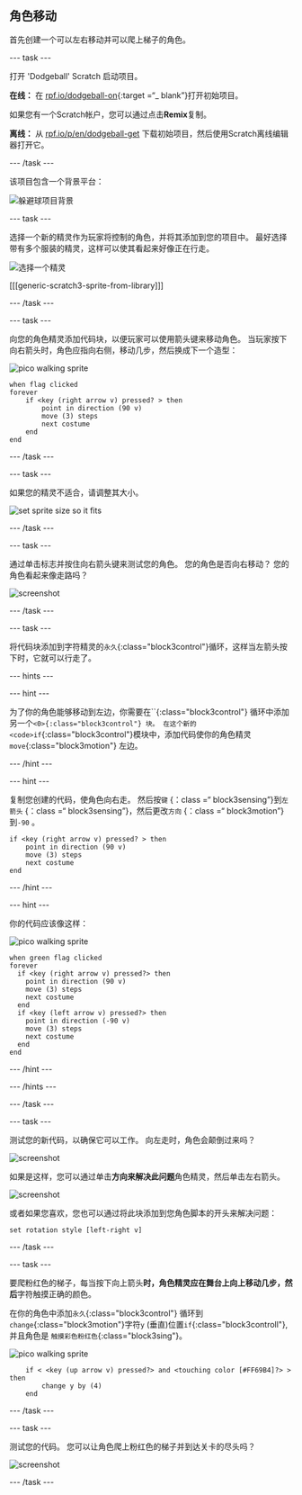 ## 角色移动

首先创建一个可以左右移动并可以爬上梯子的角色。

\--- task \---

打开 'Dodgeball' Scratch 启动项目。

**在线：** 在 [rpf.io/dodgeball-on](http://rpf.io/dodgeball-on){:target =“_ blank”}打开初始项目。

如果您有一个Scratch帐户，您可以通过点击**Remix**复制。

**离线：** 从 [rpf.io/p/en/dodgeball-get](http://rpf.io/p/en/dodgeball-get) 下载初始项目，然后使用Scratch离线编辑器打开它。

\--- /task \---

该项目包含一个背景平台：

![躲避球项目背景](images/dodge-background.png)

\--- task \---

选择一个新的精灵作为玩家将控制的角色，并将其添加到您的项目中。 最好选择带有多个服装的精灵，这样可以使其看起来好像正在行走。

![选择一个精灵](images/dodge-characters.png)

[[[generic-scratch3-sprite-from-library]]]

\--- /task \---

\--- task \---

向您的角色精灵添加代码块，以便玩家可以使用箭头键来移动角色。 当玩家按下向右箭头时，角色应指向右侧，移动几步，然后换成下一个造型：

![pico walking sprite](images/pico_walking_sprite.png)

```blocks3
when flag clicked
forever
    if <key (right arrow v) pressed? > then
        point in direction (90 v)
        move (3) steps
        next costume
    end
end
```

\--- /task \---

\--- task \---

如果您的精灵不适合，请调整其大小。

![set sprite size so it fits](images/dodge-sprite-size-annotated.png)

\--- /task \---

\--- task \---

通过单击标志并按住向右箭头键来测试您的角色。 您的角色是否向右移动？ 您的角色看起来像走路吗？

![screenshot](images/dodge-walking.png)

\--- /task \---

\--- task \---

将代码块添加到字符精灵的`永久`{:class="block3control"}循环，这样当左箭头按下时，它就可以行走了。

\--- hints \---

\--- hint \---

为了你的角色能够移动到左边，你需要在``{:class="block3control"} 循环中添加另一个`<0>{:class="block3control"} 块。 在这个新的<code>if`{:class="block3control"}模块中，添加代码使你的角色精灵`move`{:class="block3motion"} 左边。

\--- /hint \---

\--- hint \---

复制您创建的代码，使角色向右走。 然后按`键` {：class =“ block3sensing”}到`左箭头` {：class =“ block3sensing”}，然后更改`方向` {：class =“ block3motion”}到` -90 ` 。

```blocks3
if <key (right arrow v) pressed? > then
    point in direction (90 v)
    move (3) steps
    next costume
end
```

\--- /hint \---

\--- hint \---

你的代码应该像这样：

![pico walking sprite](images/pico_walking_sprite.png)

```blocks3
when green flag clicked
forever 
  if <key (right arrow v) pressed?> then 
    point in direction (90 v)
    move (3) steps
    next costume
  end
  if <key (left arrow v) pressed?> then 
    point in direction (-90 v)
    move (3) steps
    next costume
  end
end
```

\--- /hint \---

\--- /hints \---

\--- /task \---

\--- task \---

测试您的新代码，以确保它可以工作。 向左走时，角色会颠倒过来吗？

![screenshot](images/dodge-upside-down.png)

如果是这样，您可以通过单击**方向来解决此问题**角色精灵，然后单击左右箭头。

![screenshot](images/dodge-left-right-annotated.png)

或者如果您喜欢，您也可以通过将此块添加到您角色脚本的开头来解决问题：

```blocks3
set rotation style [left-right v]
```

\--- /task \---

\--- task \---

要爬粉红色的梯子，每当按下向上箭头**时，角色精灵应在舞台上向上移动几步，然后**字符触摸正确的颜色。

在你的角色中添加`永久`{:class="block3control"} 循环到`change`{:class="block3motion"}字符`y` (垂直)位置`if`{:class="block3controll"}, 并且角色是 `触摸彩色粉红色`{:class="block3sing"}。

![pico walking sprite](images/pico_walking_sprite.png)

```blocks3
    if < <key (up arrow v) pressed?> and <touching color [#FF69B4]?> > then
        change y by (4)
    end
```

\--- /task \---

\--- task \---

测试您的代码。 您可以让角色爬上粉红色的梯子并到达关卡的尽头吗？

![screenshot](images/dodge-test-character.png)

\--- /task \---